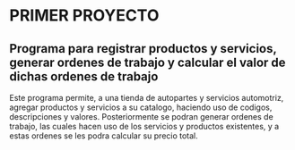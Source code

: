 # PRIMER PROYECTO

## Programa para registrar productos y servicios, generar ordenes de trabajo y calcular el valor de dichas ordenes de trabajo

Este programa permite, a una tienda de autopartes y servicios automotriz, agregar productos y servicios a su catalogo, haciendo uso de codigos, descripciones y valores. Posteriormente se podran generar ordenes de trabajo, las cuales hacen uso de los servicios y productos existentes, y a estas ordenes se les podra calcular su precio total.
